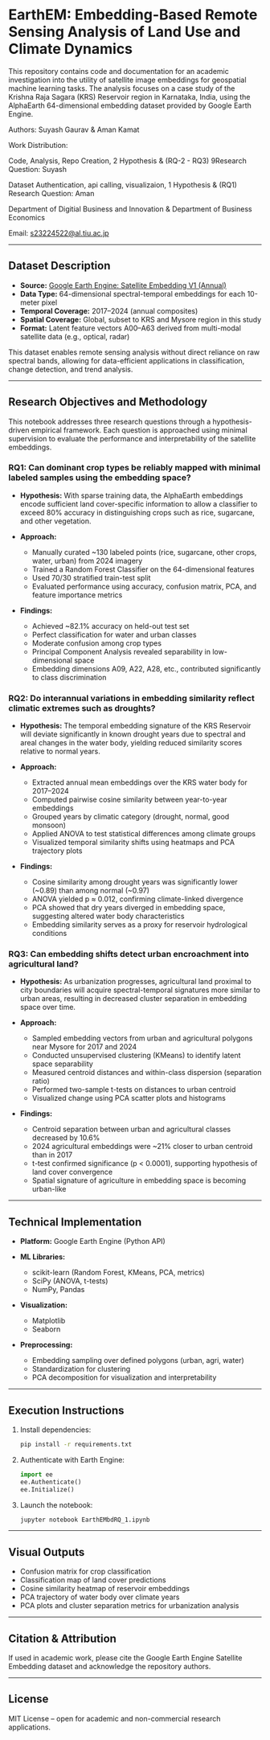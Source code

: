 # EarthEM: Embedding-Based Remote Sensing Analysis of Land Use and Climate Dynamics

This repository contains code and documentation for an academic investigation into the utility of satellite image embeddings for geospatial machine learning tasks. The analysis focuses on a case study of the Krishna Raja Sagara (KRS) Reservoir region in Karnataka, India, using the AlphaEarth 64-dimensional embedding dataset provided by Google Earth Engine.


Authors: Suyash Gaurav & Aman Kamat
 
Work Distribution: 

Code, Analysis, Repo Creation, 2 Hypothesis & (RQ-2 - RQ3) 9Research Question: Suyash

Dataset Authentication, api calling, visualizaion, 1 Hypothesis & (RQ1) Research Question: Aman

Department of Digitial Business and Innovation & Department of Business Economics 

Email: s23224522@al.tiu.ac.jp

---

## Dataset Description

* **Source:** [Google Earth Engine: Satellite Embedding V1 (Annual)](https://developers.google.com/earth-engine/datasets/catalog/GOOGLE_SATELLITE_EMBEDDING_V1_ANNUAL)
* **Data Type:** 64-dimensional spectral-temporal embeddings for each 10-meter pixel
* **Temporal Coverage:** 2017–2024 (annual composites)
* **Spatial Coverage:** Global, subset to KRS and Mysore region in this study
* **Format:** Latent feature vectors A00–A63 derived from multi-modal satellite data (e.g., optical, radar)

This dataset enables remote sensing analysis without direct reliance on raw spectral bands, allowing for data-efficient applications in classification, change detection, and trend analysis.

---

## Research Objectives and Methodology

This notebook addresses three research questions through a hypothesis-driven empirical framework. Each question is approached using minimal supervision to evaluate the performance and interpretability of the satellite embeddings.

### RQ1: Can dominant crop types be reliably mapped with minimal labeled samples using the embedding space?

* **Hypothesis:** With sparse training data, the AlphaEarth embeddings encode sufficient land cover-specific information to allow a classifier to exceed 80% accuracy in distinguishing crops such as rice, sugarcane, and other vegetation.

* **Approach:**

  * Manually curated ~130 labeled points (rice, sugarcane, other crops, water, urban) from 2024 imagery
  * Trained a Random Forest Classifier on the 64-dimensional features
  * Used 70/30 stratified train-test split
  * Evaluated performance using accuracy, confusion matrix, PCA, and feature importance metrics

* **Findings:**

  * Achieved ~82.1% accuracy on held-out test set
  * Perfect classification for water and urban classes
  * Moderate confusion among crop types
  * Principal Component Analysis revealed separability in low-dimensional space
  * Embedding dimensions A09, A22, A28, etc., contributed significantly to class discrimination

### RQ2: Do interannual variations in embedding similarity reflect climatic extremes such as droughts?

* **Hypothesis:** The temporal embedding signature of the KRS Reservoir will deviate significantly in known drought years due to spectral and areal changes in the water body, yielding reduced similarity scores relative to normal years.

* **Approach:**

  * Extracted annual mean embeddings over the KRS water body for 2017–2024
  * Computed pairwise cosine similarity between year-to-year embeddings
  * Grouped years by climatic category (drought, normal, good monsoon)
  * Applied ANOVA to test statistical differences among climate groups
  * Visualized temporal similarity shifts using heatmaps and PCA trajectory plots

* **Findings:**

  * Cosine similarity among drought years was significantly lower (~0.89) than among normal (~0.97)
  * ANOVA yielded p ≈ 0.012, confirming climate-linked divergence
  * PCA showed that dry years diverged in embedding space, suggesting altered water body characteristics
  * Embedding similarity serves as a proxy for reservoir hydrological conditions

### RQ3: Can embedding shifts detect urban encroachment into agricultural land?

* **Hypothesis:** As urbanization progresses, agricultural land proximal to city boundaries will acquire spectral-temporal signatures more similar to urban areas, resulting in decreased cluster separation in embedding space over time.

* **Approach:**

  * Sampled embedding vectors from urban and agricultural polygons near Mysore for 2017 and 2024
  * Conducted unsupervised clustering (KMeans) to identify latent space separability
  * Measured centroid distances and within-class dispersion (separation ratio)
  * Performed two-sample t-tests on distances to urban centroid
  * Visualized change using PCA scatter plots and histograms

* **Findings:**

  * Centroid separation between urban and agricultural classes decreased by 10.6%
  * 2024 agricultural embeddings were ~21% closer to urban centroid than in 2017
  * t-test confirmed significance (p < 0.0001), supporting hypothesis of land cover convergence
  * Spatial signature of agriculture in embedding space is becoming urban-like

---

## Technical Implementation

* **Platform:** Google Earth Engine (Python API)
* **ML Libraries:**

  * scikit-learn (Random Forest, KMeans, PCA, metrics)
  * SciPy (ANOVA, t-tests)
  * NumPy, Pandas
* **Visualization:**

  * Matplotlib
  * Seaborn
* **Preprocessing:**

  * Embedding sampling over defined polygons (urban, agri, water)
  * Standardization for clustering
  * PCA decomposition for visualization and interpretability

---

## Execution Instructions

1. Install dependencies:

   ```bash
   pip install -r requirements.txt
   ```
2. Authenticate with Earth Engine:

   ```python
   import ee
   ee.Authenticate()
   ee.Initialize()
   ```
3. Launch the notebook:

   ```bash
   jupyter notebook EarthEMbdRQ_1.ipynb
   ```

---

## Visual Outputs

* Confusion matrix for crop classification
* Classification map of land cover predictions
* Cosine similarity heatmap of reservoir embeddings
* PCA trajectory of water body over climate years
* PCA plots and cluster separation metrics for urbanization analysis

---

## Citation & Attribution

If used in academic work, please cite the Google Earth Engine Satellite Embedding dataset and acknowledge the repository authors.

---

## License

MIT License – open for academic and non-commercial research applications.
